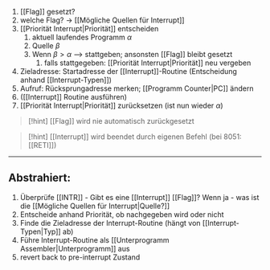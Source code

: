 1. [[Flag]] gesetzt?
2. welche Flag? -> [[Mögliche Quellen für Interrupt]]
3. [[Priorität Interrupt|Priorität]] entscheiden
	1. aktuell laufendes Programm  $\alpha$
	2. Quelle $\beta$
	3. Wenn $\beta \gt \alpha$ --> stattgeben; ansonsten [[Flag]] bleibt gesetzt
		1. falls stattgegeben: [[Priorität Interrupt|Priorität]] neu vergeben
4. Zieladresse: Startadresse der [[Interrupt]]-Routine (Entscheidung anhand [[Interrupt-Typen]])
5. Aufruf: Rücksprungadresse merken; [[Programm Counter|PC]] ändern
6. ([[Interrupt]] Routine ausführen)
7. [[Priorität Interrupt|Priorität]] zurücksetzen (ist nun wieder $\alpha$)

> [!hint] [[Flag]] wird nie automatisch zurückgesetzt



> [!hint] [[Interrupt]] wird beendet durch eigenen Befehl (bei 8051: [[RETI]])

---

## Abstrahiert:
1. Überprüfe [[INTR]] - Gibt es eine [[Interrupt]] [[Flag]]? Wenn ja - was ist die [[Mögliche Quellen für Interrupt|Quelle?]] 
2. Entscheide anhand Priorität, ob nachgegeben wird oder nicht
3. Finde die Zieladresse der Interrupt-Routine (hängt von [[Interrupt-Typen|Typ]] ab)
4. Führe Interrupt-Routine als [[Unterprogramm Assembler|Unterprogramm]] aus
5. revert back to pre-interrupt Zustand